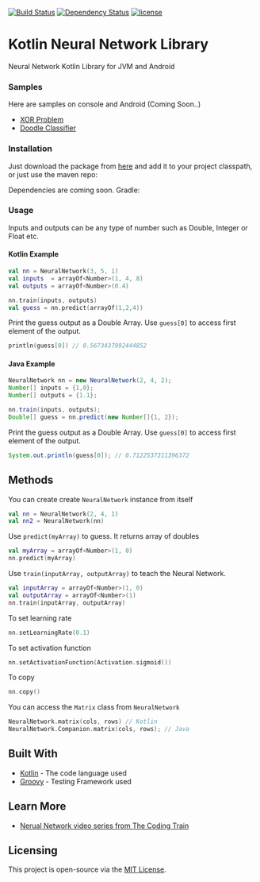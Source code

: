 [![Build Status](https://travis-ci.org/buraktaban22/Kotlin-Neural-Network.svg?branch=master)](https://travis-ci.org/buraktaban22/Kotlin-Neural-Network)
[![Dependency Status](https://www.versioneye.com/user/projects/5ac0895a0fb24f0ac49c39be/badge.svg?style=flat)](https://www.versioneye.com/user/projects/5ac0895a0fb24f0ac49c39be)
[![license](https://img.shields.io/github/license/buraktaban22/Kotlin-Neural-Network.svg)](https://github.com/buraktaban22/Kotlin-Neural-Network/blob/v0.1-beta/LICENSE)

# Kotlin Neural Network Library  

Neural Network Kotlin Library for JVM and Android  
  
### Samples  
  
Here are samples on console and Android (Coming Soon..)
  
* [XOR Problem](https://github.com/buraktaban22/Kotlin-Neural-Network/)  
* [Doodle Classifier](https://github.com/buraktaban22/Kotlin-Neural-Network/)  
  
### Installation  
  
​Just download the package from [here]() and add it to your project classpath, or just use the maven repo:  
  
Dependencies are coming soon.
Gradle:  

  
### Usage  
  
Inputs and outputs can be any type of number such as Double, Integer or Float etc.  
  
#### Kotlin Example  
```kotlin  
val nn = NeuralNetwork(3, 5, 1)  
val inputs  = arrayOf<Number>(1, 4, 8)  
val outputs = arrayOf<Number>(0.4) 
```  
```kotlin  
nn.train(inputs, outputs)  
val guess = nn.predict(arrayOf(1,2,4))  
```  
Print the guess output as a Double Array. Use `guess[0]` to access first element of the output.  
```kotlin  
println(guess[0]) // 0.5673437992444852  
```  
  
  
#### Java Example  
```java  
NeuralNetwork nn = new NeuralNetwork(2, 4, 2);  
Number[] inputs = {1,0};  
Number[] outputs = {1.1};  
```  
```java  
nn.train(inputs, outputs);  
Double[] guess = nn.predict(new Number[]{1, 2});  
```  
Print the guess output as a Double Array. Use `guess[0]` to access first element of the output.  
```java  
System.out.println(guess[0]); // 0.7122537311396372  
```

## Methods

You can create create `NeuralNetwork` instance from itself
```kotlin
val nn = NeuralNetwork(2, 4, 1)
val nn2 = NeuralNetwork(nn)
``` 
Use `predict(myArray)` to guess. It returns array of doubles
```kotlin
val myArray = arrayOf<Number>(1, 0)
nn.predict(myArray)
```
Use `train(inputArray, outputArray)` to teach the Neural Network. 
```kotlin
val inputArray = arrayOf<Number>(1, 0)
val outputArray = arrayOf<Number>(1)
nn.train(inputArray, outputArray)
```
To set learning rate
```kotlin
nn.setLearningRate(0.1)
```
To set activation function
```kotlin
nn.setActivationFunction(Activation.sigmoid())
```
To copy 
```kotlin
nn.copy()
```
You can access the `Matrix` class from `NeuralNetwork`
```kotlin
NeuralNetwork.matrix(cols, rows) // Kotlin
NeuralNetwork.Companion.matrix(cols, rows); // Java
```
## Built With
* [Kotlin](https://kotlinlang.org) - The code language used
* [Groovy](https://facebook.github.io/jest/)  - Testing Framework used
## Learn More
* [ Nerual Network video series from The Coding Train](https://www.youtube.com/watch?v=XJ7HLz9VYz0&list=PLRqwX-V7Uu6aCibgK1PTWWu9by6XFdCfh)

## Licensing

This project is open-source via the  [MIT License](https://github.com/buraktaban22/Kotlin-Neural-Network/blob/v0.1-beta/LICENSE).